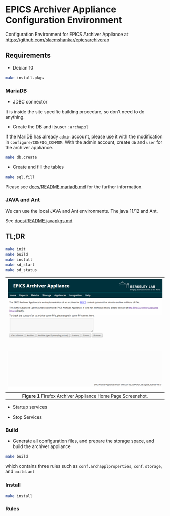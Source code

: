 # EPICS Archiver Appliance Configuration Environment

Configuration Environment for EPICS Archiver Appliance at <https://github.com/slacmshankar/epicsarchiverap>

## Requirements

* Debian 10

```bash
make install.pkgs
```

### MariaDB

* JDBC connector

It is inside the site specific building procedure, so don't need to do anything.

* Create the DB and itsuser : `archappl`

If the MariDB has already `admin` account, please use it with the modification in `configure/CONFIG_COMMOM`.
With the admin account, create `db` and `user` for the archiver appliance.

```bash
make db.create
```

* Create and fill the tables

```bash
make sql.fill
```

Please see [docs/README.mariadb.md](docs/README.mariadb.md) for the further information.

### JAVA and Ant

We can use the local JAVA and Ant environments. The java 11/12 and Ant.

See [docs/README.javapkgs.md](docs/README.javapkgs.md)

## TL;DR

```bash
make init
make build
make install
make sd_start
make sd_status
```

|![AAH](docs/images/home.png)|
| :---: |
|**Figure 1** Firefox Archiver Appliance Home Page Screenshot.|

* Startup services

* Stop Services

### Build

* Generate all configuration files, and prepare the storage space, and build the archiver appliance

```bash
make build
```

which contains three rules such as `conf.archapplproperties`, `conf.storage`, and `build.ant`

### Install

```bash
make install
```

### Rules
